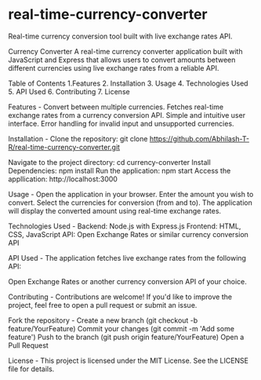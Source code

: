 # real-time-currency-converter
Real-time currency conversion tool built with live exchange rates API.

Currency Converter
A real-time currency converter application built with JavaScript and Express that allows users to convert amounts between different currencies using live exchange rates from a reliable API.

Table of Contents
  1.Features
  2. Installation
  3. Usage
  4. Technologies Used
  5. API Used
  6. Contributing
  7. License

Features -
  Convert between multiple currencies.
  Fetches real-time exchange rates from a currency conversion API.
  Simple and intuitive user interface.
  Error handling for invalid input and unsupported currencies.

Installation -
  Clone the repository:
    git clone https://github.com/Abhilash-T-R/real-time-currency-converter.git

  Navigate to the project directory:
    cd currency-converter
  Install Dependencies:
    npm install
  Run the application:
    npm start
  Access the appllication:
    http://localhost:3000

Usage -
Open the application in your browser.
Enter the amount you wish to convert.
Select the currencies for conversion (from and to).
The application will display the converted amount using real-time exchange rates.

Technologies Used - 
Backend: Node.js with Express.js
Frontend: HTML, CSS, JavaScript
API: Open Exchange Rates or similar currency conversion API

API Used - 
The application fetches live exchange rates from the following API:

Open Exchange Rates or another currency conversion API of your choice.

Contributing - 
Contributions are welcome! If you'd like to improve the project, feel free to open a pull request or submit an issue.

Fork the repository - 
Create a new branch (git checkout -b feature/YourFeature)
Commit your changes (git commit -m 'Add some feature')
Push to the branch (git push origin feature/YourFeature)
Open a Pull Request

License - 
This project is licensed under the MIT License. See the LICENSE file for details.
